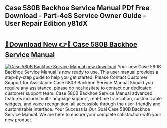 ## Case 580B Backhoe Service Manual PDf Free Download - Part-4eS Service Owner Guide - User Repair Edition y81dX

# <h2><a href="http://bc62080.oget.top/?id=Case+580B+Backhoe+Service+Manual">🔗Download New 👉🔴 Case 580B Backhoe Service Manual</a></h2>

[![Case 580B Backhoe Service Manual new download](https://i.imgur.com/5g1atiW.png)](http://bc62080.oget.top/?id=Case+580B+Backhoe+Service+Manual)
Your new Case 580B Backhoe Service Manual is now ready to use. This user manual provides a step-by-step guide to help you get started. Please Contact Customer Support for Assistance Case 580B Backhoe Service Manual Should you require any assistance, please do not hesitate to contact our dedicated customer support team. Case 580B Backhoe Service Manual advanced features include multi-language support, real-time translation, customizable widgets, and voice recognition, all accessible through the user-friendly and customizable interface. Your Success is Our Goal Case 580B Backhoe Service Manual. We are here to ensure your complete satisfaction with your new product.
